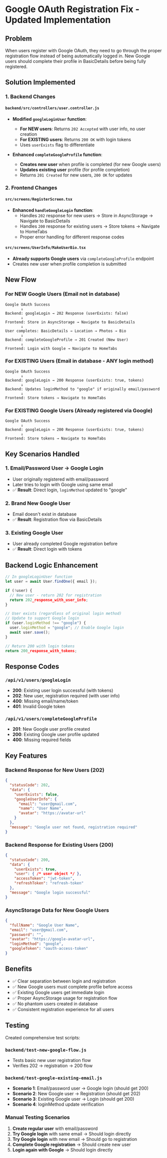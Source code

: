 # Google OAuth Registration Fix - Updated Implementation

## Problem
When users register with Google OAuth, they need to go through the proper registration flow instead of being automatically logged in. New Google users should complete their profile in BasicDetails before being fully registered.

## Solution Implemented

### 1. Backend Changes

#### `backend/src/controllers/user.controller.js`
- **Modified `googleLoginUser` function**:
  - **For NEW users**: Returns `202 Accepted` with user info, no user creation
  - **For EXISTING users**: Returns `200 OK` with login tokens
  - Uses `userExists` flag to differentiate

- **Enhanced `completeGoogleProfile` function**:
  - **Creates new user** when profile is completed (for new Google users)
  - **Updates existing user** profile (for profile completion)
  - Returns `201 Created` for new users, `200 OK` for updates

### 2. Frontend Changes

#### `src/screens/RegisterScreen.tsx`
- **Enhanced `handleGoogleLogin` function**:
  - Handles `202` response for new users → Store in AsyncStorage → Navigate to BasicDetails
  - Handles `200` response for existing users → Store tokens → Navigate to HomeTabs
  - Proper error handling for different response codes

#### `src/screens/UserInfo/MakeUserBio.tsx`
- **Already supports Google users** via `completeGoogleProfile` endpoint
- Creates new user when profile completion is submitted

## New Flow

### For NEW Google Users (Email not in database)
```
Google OAuth Success
       ↓
Backend: googleLogin → 202 Response (userExists: false)
       ↓
Frontend: Store in AsyncStorage → Navigate to BasicDetails
       ↓
User completes: BasicDetails → Location → Photos → Bio
       ↓
Backend: completeGoogleProfile → 201 Created (New User)
       ↓
Frontend: Login with Google → Navigate to HomeTabs
```

### For EXISTING Users (Email in database - ANY login method)
```
Google OAuth Success
       ↓
Backend: googleLogin → 200 Response (userExists: true, tokens)
       ↓ 
Backend: Updates loginMethod to "google" if originally email/password
       ↓
Frontend: Store tokens → Navigate to HomeTabs
```

### For EXISTING Google Users (Already registered via Google)
```
Google OAuth Success
       ↓
Backend: googleLogin → 200 Response (userExists: true, tokens)
       ↓
Frontend: Store tokens → Navigate to HomeTabs
```

## Key Scenarios Handled

### 1. **Email/Password User → Google Login**
- User originally registered with email/password
- Later tries to login with Google using same email
- ✅ **Result**: Direct login, `loginMethod` updated to "google"

### 2. **Brand New Google User**
- Email doesn't exist in database
- ✅ **Result**: Registration flow via BasicDetails

### 3. **Existing Google User**
- User already completed Google registration before
- ✅ **Result**: Direct login with tokens

## Backend Logic Enhancement

```javascript
// In googleLoginUser function
let user = await User.findOne({ email });

if (!user) {
  // New user - return 202 for registration
  return 202_response_with_user_info;
}

// User exists (regardless of original login method)
// Update to support Google login
if (user.loginMethod !== "google") {
  user.loginMethod = "google"; // Enable Google login
  await user.save();
}

// Return 200 with login tokens
return 200_response_with_tokens;
```

## Response Codes

### `/api/v1/users/googleLogin`
- **200**: Existing user login successful (with tokens)
- **202**: New user, registration required (with user info)
- **400**: Missing email/name/token
- **401**: Invalid Google token

### `/api/v1/users/completeGoogleProfile`
- **201**: New Google user profile created
- **200**: Existing Google user profile updated
- **400**: Missing required fields

## Key Features

### Backend Response for New Users (202)
```json
{
  "statusCode": 202,
  "data": {
    "userExists": false,
    "googleUserInfo": {
      "email": "user@gmail.com",
      "name": "User Name", 
      "avatar": "https://avatar-url"
    }
  },
  "message": "Google user not found, registration required"
}
```

### Backend Response for Existing Users (200)
```json
{
  "statusCode": 200,
  "data": {
    "userExists": true,
    "user": { /* user object */ },
    "accessToken": "jwt-token",
    "refreshToken": "refresh-token"
  },
  "message": "Google login successful"
}
```

### AsyncStorage Data for New Google Users
```json
{
  "fullName": "Google User Name",
  "email": "user@gmail.com",
  "password": "",
  "avatar": "https://google-avatar-url", 
  "loginMethod": "google",
  "googleToken": "oauth-access-token"
}
```

## Benefits
- ✅ Clear separation between login and registration
- ✅ New Google users must complete profile before access
- ✅ Existing Google users get immediate login
- ✅ Proper AsyncStorage usage for registration flow
- ✅ No phantom users created in database
- ✅ Consistent registration experience for all users

## Testing
Created comprehensive test scripts:

### `backend/test-new-google-flow.js`
- Tests basic new user registration flow
- Verifies 202 → registration → 200 flow

### `backend/test-google-existing-email.js` 
- **Scenario 1**: Email/password user → Google login (should get 200)
- **Scenario 2**: New Google user → Registration (should get 202) 
- **Scenario 3**: Existing Google user → Login (should get 200)
- **Scenario 4**: loginMethod update verification

### Manual Testing Scenarios
1. **Create regular user** with email/password
2. **Try Google login** with same email → Should login directly
3. **Try Google login** with new email → Should go to registration
4. **Complete Google registration** → Should create new user
5. **Login again with Google** → Should login directly
